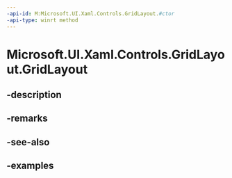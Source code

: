 ```yaml
---
-api-id: M:Microsoft.UI.Xaml.Controls.GridLayout.#ctor
-api-type: winrt method
---
```


<!-- Method syntax.
public GridLayout.GridLayout()
-->

# Microsoft.UI.Xaml.Controls.GridLayout.GridLayout

## -description

## -remarks

## -see-also

## -examples

